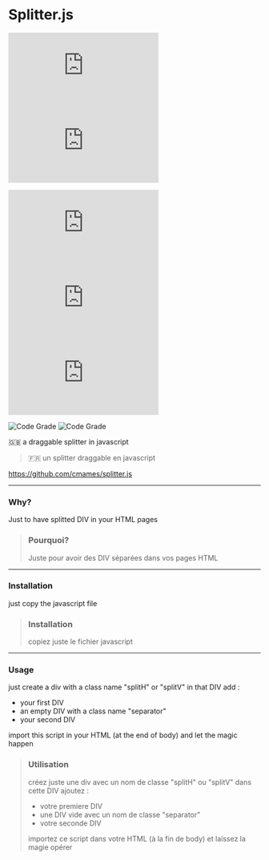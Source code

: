 # Splitter.js


[![GitHub license](https://img.shields.io/github/license/cmames/splitter.js)](https://github.com/cmames/splitter.js/blob/main/LICENSE)
![GitHub last commit](https://img.shields.io/github/last-commit/cmames/splitter.js)

![GitHub top language](https://img.shields.io/github/languages/top/cmames/splitter.js)
![GitHub code size in bytes](https://img.shields.io/github/languages/code-size/cmames/splitter.js)
![GitHub release (latest by date)](https://img.shields.io/github/v/release/cmames/splitter.js)

![Code Grade](https://api.codiga.io/project/29801/score/svg)
![Code Grade](https://api.codiga.io/project/29801/status/svg)


:uk: a draggable splitter in javascript
> :fr: un splitter draggable en javascript

<a href="https://github.com/cmames/splitter.js">https://github.com/cmames/splitter.js</a>

---
### Why? 

Just to have splitted DIV in your HTML pages

> ### Pourquoi?
>
> Juste pour avoir des DIV séparées dans vos pages HTML

---
### Installation

just copy the javascript file 

> ### Installation
>
> copiez juste le fichier javascript

---
### Usage

 just create a div with a class name "splitH" or "splitV"
 in that DIV add :
 - your first DIV
 - an empty DIV with a class name "separator"
 - your second DIV

 import this script in your HTML (at the end of body)
 and let the magic happen

> ### Utilisation
>
> créez juste une div avec un nom de classe "splitH" ou "splitV"
> dans cette DIV ajoutez :
> - votre premiere DIV
> - une DIV vide avec un nom de classe "separator"
> - votre seconde DIV
>
> importez ce script dans votre HTML (à la fin de body)
> et laissez la magie opérer
>

